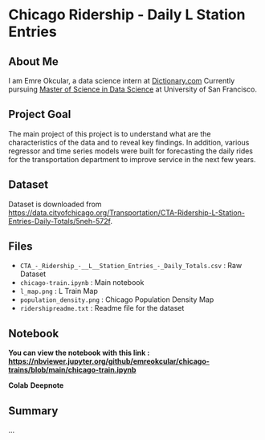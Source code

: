 # Chicago Ridership - Daily L Station Entries

## About Me

I am Emre Okcular, a data science intern at [Dictionary.com](https://www.dictionary.com/) Currently pursuing [Master of Science in Data Science](https://www.usfca.edu/arts-sciences/graduate-programs/data-science) at University of San Francisco.

## Project Goal

The main project of this project is to understand what are the characteristics of the data and to reveal key findings. In addition, various regressor and time series models were built for forecasting the daily rides for the transportation department to improve service in the next few years.

## Dataset

Dataset is downloaded from https://data.cityofchicago.org/Transportation/CTA-Ridership-L-Station-Entries-Daily-Totals/5neh-572f.

## Files

* ```CTA_-_Ridership_-__L__Station_Entries_-_Daily_Totals.csv``` : Raw Dataset
* ```chicago-train.ipynb``` : Main notebook
* ```l_map.png``` : L Train Map
* ```population_density.png``` : Chicago Population Density Map
* ```ridershipreadme.txt``` : Readme file for the dataset

## Notebook

**You can view the notebook with this link : https://nbviewer.jupyter.org/github/emreokcular/chicago-trains/blob/main/chicago-train.ipynb**

**Colab**
**Deepnote**

## Summary

...